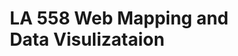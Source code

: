 # LA 558 Web Mapping and Data Visulizataion 

<head>
<meta name="viewport" content="width=device-width, initial-scale=1.0">
<style>
* {
  box-sizing: border-box;
}
.menu {
  float: left;
  width: 20%;
}
.menuitem {
  padding: 8px;
  margin-top: 7px;
  border-bottom: 1px solid #f1f1f1;
}
<h2>LA558_2022</h2>
<p>YUSUF TAYO FINAL PROJECT LAYOUT</p>

 <p><a href="https://tayoyusuf.github.io/LA558_2022_YUSUF/web/project.html"><h2>FINAL_PROJECT</h2></a> 

 <p><a href="https://tayoyusuf.github.io/LA558_2022_YUSUF/web/assignment1.html"><h2>Assignment_1</h2></a>  

<a href="https://tayoyusuf.github.io/LA558_2022_YUSUF/web/Assignment2b.html"><h2>Assignment_2</h2></a>

<a href="https://tayoyusuf.github.io/LA558_2022_YUSUF/web/Assignment_3/assignment3.html"><h2>Assignment_3</h2></a>

<a href="https://tayoyusuf.github.io/LA558_2022_YUSUF/web/Assignment4.html"><h2>Assignment_4</h2></a>
</p>
  </article>
</section>

<footer>
  <p>THANK YOU</p>
</footer>

</body>
</html>

